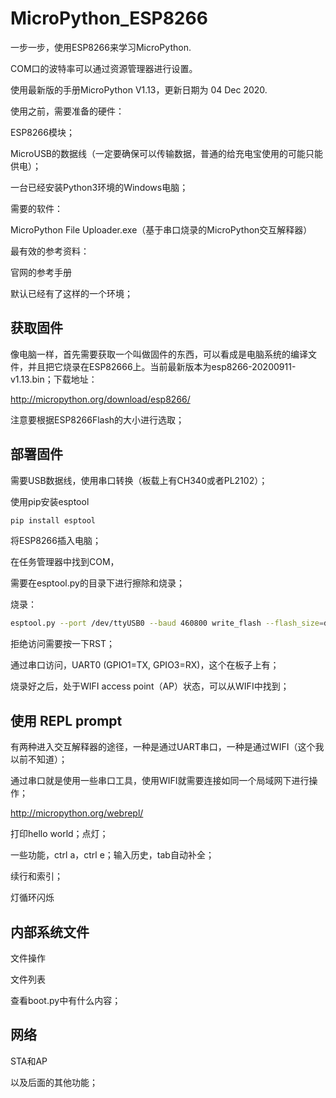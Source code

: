 # MicroPython_ESP8266
一步一步，使用ESP8266来学习MicroPython.

COM口的波特率可以通过资源管理器进行设置。

使用最新版的手册MicroPython V1.13，更新日期为 04 Dec 2020.

使用之前，需要准备的硬件：

ESP8266模块；

MicroUSB的数据线（一定要确保可以传输数据，普通的给充电宝使用的可能只能供电）；

一台已经安装Python3环境的Windows电脑；

需要的软件：

MicroPython File Uploader.exe（基于串口烧录的MicroPython交互解释器）

最有效的参考资料：

官网的参考手册

默认已经有了这样的一个环境；

## 获取固件

像电脑一样，首先需要获取一个叫做固件的东西，可以看成是电脑系统的编译文件，并且把它烧录在ESP82666上。当前最新版本为esp8266-20200911-v1.13.bin；下载地址：

http://micropython.org/download/esp8266/

注意要根据ESP8266Flash的大小进行选取；

## 部署固件

需要USB数据线，使用串口转换（板载上有CH340或者PL2102）；

使用pip安装esptool

```bash
pip install esptool
```

将ESP8266插入电脑；

在任务管理器中找到COM，

需要在esptool.py的目录下进行擦除和烧录；

烧录：

```bash
esptool.py --port /dev/ttyUSB0 --baud 460800 write_flash --flash_size=detect 0 esp8266-20170108-v1.8.7.bin
```

拒绝访问需要按一下RST；

通过串口访问，UART0 (GPIO1=TX, GPIO3=RX)，这个在板子上有；

烧录好之后，处于WIFI access point（AP）状态，可以从WIFI中找到；

## 使用 REPL prompt

有两种进入交互解释器的途径，一种是通过UART串口，一种是通过WIFI（这个我以前不知道）；

通过串口就是使用一些串口工具，使用WIFI就需要连接如同一个局域网下进行操作；

http://micropython.org/webrepl/

打印hello world；点灯；

一些功能，ctrl a，ctrl e；输入历史，tab自动补全；

续行和索引；

灯循环闪烁

## 内部系统文件

文件操作

文件列表

查看boot.py中有什么内容；

## 网络

STA和AP

以及后面的其他功能；











